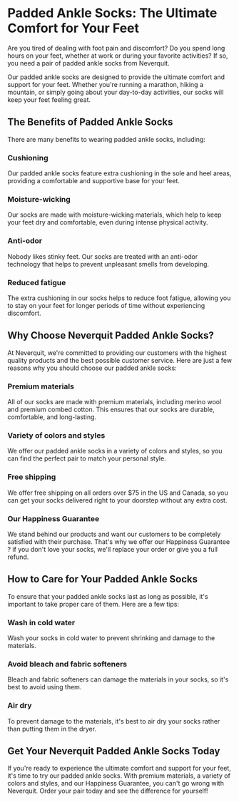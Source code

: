 # Padded Ankle Socks: The Ultimate Comfort for Your Feet

Are you tired of dealing with foot pain and discomfort? Do you spend long hours on your feet, whether at work or during your favorite activities? If so, you need a pair of padded ankle socks from Neverquit.

Our padded ankle socks are designed to provide the ultimate comfort and support for your feet. Whether you're running a marathon, hiking a mountain, or simply going about your day-to-day activities, our socks will keep your feet feeling great.

## The Benefits of Padded Ankle Socks

There are many benefits to wearing padded ankle socks, including:

### Cushioning

Our padded ankle socks feature extra cushioning in the sole and heel areas, providing a comfortable and supportive base for your feet.

### Moisture-wicking

Our socks are made with moisture-wicking materials, which help to keep your feet dry and comfortable, even during intense physical activity.

### Anti-odor

Nobody likes stinky feet. Our socks are treated with an anti-odor technology that helps to prevent unpleasant smells from developing.

### Reduced fatigue

The extra cushioning in our socks helps to reduce foot fatigue, allowing you to stay on your feet for longer periods of time without experiencing discomfort.

## Why Choose Neverquit Padded Ankle Socks?

At Neverquit, we're committed to providing our customers with the highest quality products and the best possible customer service. Here are just a few reasons why you should choose our padded ankle socks:

### Premium materials

All of our socks are made with premium materials, including merino wool and premium combed cotton. This ensures that our socks are durable, comfortable, and long-lasting.

### Variety of colors and styles

We offer our padded ankle socks in a variety of colors and styles, so you can find the perfect pair to match your personal style.

### Free shipping

We offer free shipping on all orders over $75 in the US and Canada, so you can get your socks delivered right to your doorstep without any extra cost.

### Our Happiness Guarantee

We stand behind our products and want our customers to be completely satisfied with their purchase. That's why we offer our Happiness Guarantee ? if you don't love your socks, we'll replace your order or give you a full refund.

## How to Care for Your Padded Ankle Socks

To ensure that your padded ankle socks last as long as possible, it's important to take proper care of them. Here are a few tips:

### Wash in cold water

Wash your socks in cold water to prevent shrinking and damage to the materials.

### Avoid bleach and fabric softeners

Bleach and fabric softeners can damage the materials in your socks, so it's best to avoid using them.

### Air dry

To prevent damage to the materials, it's best to air dry your socks rather than putting them in the dryer.

## Get Your Neverquit Padded Ankle Socks Today

If you're ready to experience the ultimate comfort and support for your feet, it's time to try our padded ankle socks. With premium materials, a variety of colors and styles, and our Happiness Guarantee, you can't go wrong with Neverquit. Order your pair today and see the difference for yourself!